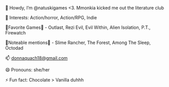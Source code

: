 👋 Howdy, I’m @natuskigames <3. Mmonkia kicked me out the literature club

👀 Interests: Action/horror, Action/RPG, Indie

💞️Favorite Games💞️ -  Outlast, Rezi Evil, Evil Within, Alien Isolation, P.T., Firewatch

🌱Noteable mentions🌱 - Slime Rancher, The Forest, Among The Sleep, Octodad

📫 donnaquach18@gmail.com

😄 Pronouns: she/her

⚡ Fun fact: Chocolate > Vanilla duhhh

<!---
natuskigames/natuskigames is a ✨ special ✨ repository because its `README.md` (this file) appears on your GitHub profile.
You can click the Preview link to take a look at your changes.
--->
